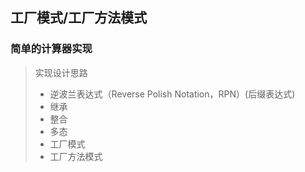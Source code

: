 ## 工厂模式/工厂方法模式 
### 简单的计算器实现
> 实现设计思路
> - 逆波兰表达式（Reverse Polish Notation，RPN）(后缀表达式)
> - 继承
> - 整合
> - 多态
> - 工厂模式
> - 工厂方法模式